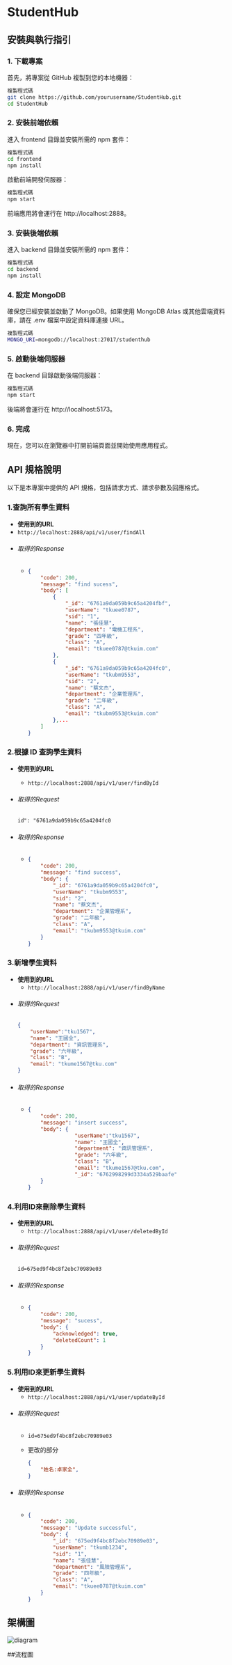 # StudentHub 

##  安裝與執行指引
### **1. 下載專案**
首先，將專案從 GitHub 複製到您的本地機器：
```bash
複製程式碼
git clone https://github.com/yourusername/StudentHub.git
cd StudentHub
```
### **2. 安裝前端依賴**
進入 frontend 目錄並安裝所需的 npm 套件：
```bash
複製程式碼
cd frontend
npm install
```
啟動前端開發伺服器：

```bash
複製程式碼
npm start
```
前端應用將會運行在 http://localhost:2888。

### **3. 安裝後端依賴**
進入 backend 目錄並安裝所需的 npm 套件：
```bash
複製程式碼
cd backend
npm install
```
### **4. 設定 MongoDB**
確保您已經安裝並啟動了 MongoDB。如果使用 MongoDB Atlas 或其他雲端資料庫，請在 .env 檔案中設定資料庫連接 URL。
```bash
複製程式碼
MONGO_URI=mongodb://localhost:27017/studenthub
```
### **5. 啟動後端伺服器**
在 backend 目錄啟動後端伺服器：
```bash
複製程式碼
npm start
```
後端將會運行在 http://localhost:5173。

### **6. 完成**
現在，您可以在瀏覽器中打開前端頁面並開始使用應用程式。

## API 規格說明
以下是本專案中提供的 API 規格，包括請求方式、請求參數及回應格式。
### 1.查詢所有學生資料
+ **使用到的URL**
+ `http://localhost:2888/api/v1/user/findAll`
+ ###### 取得的Response
    - 
        ```json
        {
            "code": 200,
            "message": "find sucess",
            "body": [
                {
                    "_id": "6761a9da059b9c65a4204fbf",
                    "userName": "tkuee0787",
                    "sid": "1",
                    "name": "張佳慧",
                    "department": "電機工程系",
                    "grade": "四年級",
                    "class": "A",
                    "email": "tkuee0787@tkuim.com"
                },
                {
                    "_id": "6761a9da059b9c65a4204fc0",
                    "userName": "tkubm9553",
                    "sid": "2",
                    "name": "蔡文杰",
                    "department": "企業管理系",
                    "grade": "二年級",
                    "class": "A",
                    "email": "tkubm9553@tkuim.com"
                },...
            ]
        }
        ```
### 2.根據 ID 查詢學生資料
+ **使用到的URL**
    + `http://localhost:2888/api/v1/user/findById`
+ ###### 取得的Request

    ```
    id": "6761a9da059b9c65a4204fc0
    ```

+ ###### 取得的Response
    - 
        ```json
        {
            "code": 200,
            "message": "find success",
            "body": {
                "_id": "6761a9da059b9c65a4204fc0",
                "userName": "tkubm9553",
                "sid": "2",
                "name": "蔡文杰",
                "department": "企業管理系",
                "grade": "二年級",
                "class": "A",
                "email": "tkubm9553@tkuim.com"
            }
        }
        ```
    
### 3.新增學生資料
+ **使用到的URL**
    + `http://localhost:2888/api/v1/user/findByName`
+ ###### 取得的Request
    ```json
    {
        "userName":"tku1567",
        "name": "王國全",
        "department": "資訊管理系",
        "grade": "六年級",
        "class": "B",
        "email": "tkume1567@tku.com"
    }
    ```
+ ###### 取得的Response
    - 
        ```json
        {
            "code": 200,
            "message": "insert success",
            "body": {
                       "userName":"tku1567",
                       "name": "王國全",
                       "department": "資訊管理系",
                       "grade": "六年級",
                       "class": "B",
                       "email": "tkume1567@tku.com",
                       "_id": "6762998299d3334a529baafe"
            }
        }
        ```
    
### 4.利用ID來刪除學生資料
+ **使用到的URL** 
    + `http://localhost:2888/api/v1/user/deletedById`
+ ###### 取得的Request
    ```
    id=675ed9f4bc8f2ebc70989e03
    ```
+ ###### 取得的Response
    - 
        ```json
        {
            "code": 200,
            "message": "sucess",
            "body": {
                "acknowledged": true,
                "deletedCount": 1
            }
        }
        ```
  
### 5.利用ID來更新學生資料
+ **使用到的URL**
    + `http://localhost:2888/api/v1/user/updateById`
+ ###### 取得的Request
  -
    ```
    id=675ed9f4bc8f2ebc70989e03
    ```
  -  
    更改的部分
    ```json
    {
        "姓名:卓家全",
    }
    ```
+ ###### 取得的Response
    - 
        ```json
        {
            "code": 200,
            "message": "Update successful",
            "body": {
                "_id": "675ed9f4bc8f2ebc70989e03",
                "userName": "tkumb1234",
                "sid": "1",
                "name": "張佳慧",
                "department": "風險管理系",
                "grade": "四年級",
                "class": "A",
                "email": "tkuee0787@tkuim.com"
            }
        }


## 架構圖
![diagram](https://i.imgur.com/LIwblC0.png)

##流程圖


